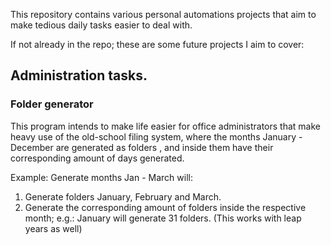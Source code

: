 This repository contains various personal automations projects that aim to make tedious daily tasks easier to deal with.

If not already in the repo; these are some future projects I aim to cover:

<h2>Administration tasks.</h2>
<h3>Folder generator</h3>
<p>This program intends to make life easier for office administrators that make heavy use of the old-school filing 
system, where the months January - December are generated as folders , and inside them have their corresponding amount 
of days generated.
</p>
Example:
Generate months Jan - March will:
<ol>
<li>Generate folders January, February and March.</li>
<li>Generate the corresponding amount of folders inside the respective month; e.g.: January will generate 31 folders. 
(This works with leap years as well)</li>
</ol>
